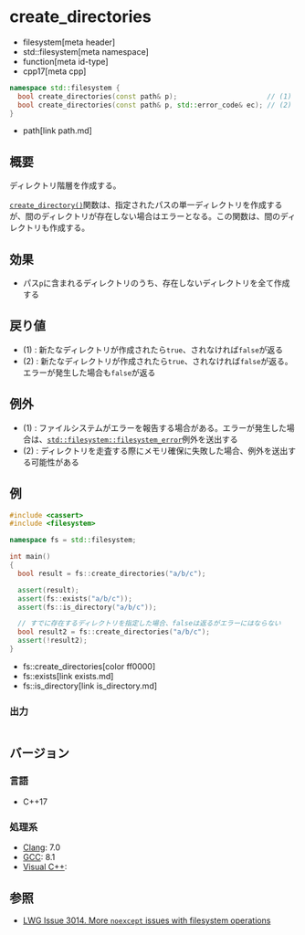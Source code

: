 # create_directories
* filesystem[meta header]
* std::filesystem[meta namespace]
* function[meta id-type]
* cpp17[meta cpp]

```cpp
namespace std::filesystem {
  bool create_directories(const path& p);                      // (1)
  bool create_directories(const path& p, std::error_code& ec); // (2)
}
```
* path[link path.md]

## 概要
ディレクトリ階層を作成する。

[`create_directory()`](create_directory.md)関数は、指定されたパスの単一ディレクトリを作成するが、間のディレクトリが存在しない場合はエラーとなる。この関数は、間のディレクトリも作成する。


## 効果
- パス`p`に含まれるディレクトリのうち、存在しないディレクトリを全て作成する


## 戻り値
- (1) : 新たなディレクトリが作成されたら`true`、されなければ`false`が返る
- (2) : 新たなディレクトリが作成されたら`true`、されなければ`false`が返る。エラーが発生した場合も`false`が返る


## 例外
- (1) : ファイルシステムがエラーを報告する場合がある。エラーが発生した場合は、[`std::filesystem::filesystem_error`](filesystem_error.md)例外を送出する
- (2) : ディレクトリを走査する際にメモリ確保に失敗した場合、例外を送出する可能性がある


## 例
```cpp example
#include <cassert>
#include <filesystem>

namespace fs = std::filesystem;

int main()
{
  bool result = fs::create_directories("a/b/c");

  assert(result);
  assert(fs::exists("a/b/c"));
  assert(fs::is_directory("a/b/c"));

  // すでに存在するディレクトリを指定した場合、falseは返るがエラーにはならない
  bool result2 = fs::create_directories("a/b/c");
  assert(!result2);
}
```
* fs::create_directories[color ff0000]
* fs::exists[link exists.md]
* fs::is_directory[link is_directory.md]

### 出力
```
```

## バージョン
### 言語
- C++17

### 処理系
- [Clang](/implementation.md#clang): 7.0
- [GCC](/implementation.md#gcc): 8.1
- [Visual C++](/implementation.md#visual_cpp):


## 参照
- [LWG Issue 3014. More `noexcept` issues with filesystem operations](https://wg21.cmeerw.net/lwg/issue3014)
